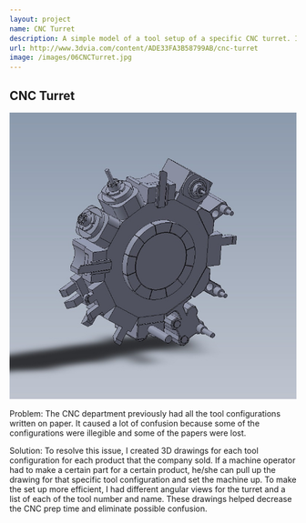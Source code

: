 ```yaml
---
layout: project
name: CNC Turret
description: A simple model of a tool setup of a specific CNC turret. It was used as a visual aid for easy tool setup...(Please click on picture for more detail)
url: http://www.3dvia.com/content/ADE33FA3B58799AB/cnc-turret
image: /images/06CNCTurret.jpg
---
```

CNC Turret
----------

<img class="image fit" src="/images/06CNCTurret.jpg">

Problem: The CNC department previously had all the tool configurations written on paper.
It caused a lot of confusion because some of the configurations were illegible
and some of the papers were lost.

Solution: To resolve this issue, I created 3D drawings
for each tool configuration for each product that the company sold. If a machine
operator had to make a certain part for a certain product, he/she can pull up
the drawing for that specific tool configuration and set the machine up. To make
the set up more efficient, I had different angular views for the turret and a
list of each of the tool number and name. These drawings helped decrease the CNC
prep time and eliminate possible confusion.
